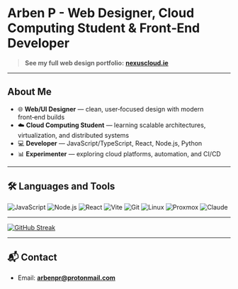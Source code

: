 # Arben P - Web Designer, Cloud Computing Student & Front‑End Developer

> **See my full web design portfolio:** **[nexuscloud.ie](https://nexuscloud.ie)**

---

## About Me
- 🌐 **Web/UI Designer** — clean, user‑focused design with modern front‑end builds
- ☁️ **Cloud Computing Student** — learning scalable architectures, virtualization, and distributed systems
- 💻 **Developer** — JavaScript/TypeScript, React, Node.js, Python
- 📊 **Experimenter** — exploring cloud platforms, automation, and CI/CD

---

## 🛠️ Languages and Tools

![JavaScript](https://img.shields.io/badge/JavaScript-F7DF1E?style=for-the-badge&logo=javascript&logoColor=black)
![Node.js](https://img.shields.io/badge/Node.js-43853D?style=for-the-badge&logo=node.js&logoColor=white)
![React](https://img.shields.io/badge/React-20232A?style=for-the-badge&logo=react&logoColor=61DAFB)
![Vite](https://img.shields.io/badge/Vite-646CFF?style=for-the-badge&logo=vite&logoColor=white)
![Git](https://img.shields.io/badge/Git-F05032?style=for-the-badge&logo=git&logoColor=white)
![Linux](https://img.shields.io/badge/Linux-FCC624?style=for-the-badge&logo=linux&logoColor=black)
![Proxmox](https://img.shields.io/badge/Proxmox-E57000?style=for-the-badge&logo=proxmox&logoColor=white)
![Claude](https://img.shields.io/badge/Claude-111827?style=for-the-badge&logo=anthropic&logoColor=white)


---

[![GitHub Streak](http://github-readme-streak-stats.herokuapp.com?user=ArbenP&theme=vision-friendly-dark)](https://git.io/streak-stats)

---

## 📬 Contact
- Email: **[arbenpr@protonmail.com](mailto:arbenpr@protonmail.com)**
